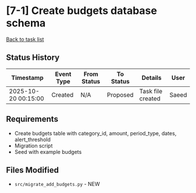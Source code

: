 # [7-1] Create budgets database schema
[Back to task list](./tasks.md)

## Status History
| Timestamp | Event Type | From Status | To Status | Details | User |
|-----------|------------|-------------|-----------|---------|------|
| 2025-10-20 00:15:00 | Created | N/A | Proposed | Task file created | Saeed |

## Requirements
- Create budgets table with category_id, amount, period_type, dates, alert_threshold
- Migration script
- Seed with example budgets

## Files Modified
- `src/migrate_add_budgets.py` - NEW

